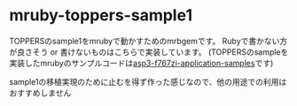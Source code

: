 # mruby-toppers-sample1
TOPPERSのsample1をmrubyで動かすためのmrbgemです。
Rubyで書かない方が良さそう or 書けないものはこちらで実装しています。
(TOPPERSのsampleを実装したmrubyのサンプルコードは[asp3-f767zi-application-samples](https://github.com/yamanekko/asp3-f767zi-application-samples)です)

sample1の移植実現のために止むを得ず作った感じなので、他の用途での利用はおすすめしません
